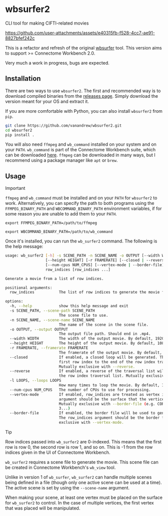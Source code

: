 # wbsurfer2
CLI tool for making CIFTI-related movies

https://github.com/user-attachments/assets/e40315fb-f528-4cc7-ae91-8827bfef242c

This is a refactor and refresh of the original [wbsurfer](https://gitlab.com/vanandrew/wbsurfer) tool.
This version aims to support >= Connectome Workbench 2.0.

Very much a work in progress, bugs are expected.

## Installation

There are two ways to use `wbsurfer2`. The first and recommended way is to
download compiled binaries from the [releases page](https://github.com/vanandrew/wbsurfer2/releases).
Simply download the version meant for your OS and extract it.

If you are more comfortable with Python, you can also install `wbsurfer2` from `pip`.

```bash
git clone https://github.com/vanandrew/wbsurfer2.git
cd wbsurfer2
pip install .
```

You will also need `ffmpeg` and `wb_command` installed on your system and on your `PATH`.
`wb_command` is part of the Connectome Workbench suite, which can be downloaded
[here](https://www.humanconnectome.org/software/get-connectome-workbench). `ffmpeg` can be downloaded in many ways,
but I recommend using a package manager like `apt` or `brew`.

## Usage

> [!IMPORTANT]  
> `ffmpeg` and `wb_command` must be installed and on your `PATH` for `wbsurfer2` to work.
> Alternatively, you can specify the path to both programs using the `FFMPEG_BINARY_PATH` and `WBCOMMAND_BINARY_PATH`
> environment variables, if for some reason you are unable to add them to your `PATH`.
>
> `export FFMPEG_BINARY_PATH=/path/to/ffmpeg`
> 
> `export WBCOMMAND_BINARY_PATH=/path/to/wb_command`

Once it's installed, you can run the `wb_surfer2` command. The following is the help message:

```bash
usage: wb_surfer2 [-h] -s SCENE_PATH -n SCENE_NAME -o OUTPUT [--width WIDTH]
                  [--height HEIGHT] [-r FRAMERATE] [--closed | --reverse] [-l LOOPS]
                  [--num-cpus NUM_CPUS] [--vertex-mode | --border-file]
                  row_indices [row_indices ...]

Generate a movie from a list of row indices.

positional arguments:
  row_indices           The list of row indices to generate the movie from.

options:
  -h, --help            show this help message and exit
  -s SCENE_PATH, --scene-path SCENE_PATH
                        The scene file to use.
  -n SCENE_NAME, --scene-name SCENE_NAME
                        The name of the scene in the scene file.
  -o OUTPUT, --output OUTPUT
                        The output file path. Should end in .mp4.
  --width WIDTH         The width of the output movie. By default, 1920 pixels.
  --height HEIGHT       The height of the output movie. By default, 1080 pixels.
  -r FRAMERATE, --framerate FRAMERATE
                        The framerate of the output movie. By default, 10 FPS.
  --closed              If enabled, a closed loop will be generated. This appends the
                        first row index to the end of the row index traversal list.
                        Mutually exclusive with --reverse.
  --reverse             If enabled, a reverse of the traversal list will be appended to
                        the row index traversal list. Mutually exclusive with --closed.
  -l LOOPS, --loops LOOPS
                        How many times to loop the movie. By default, 1 loop.
  --num-cpus NUM_CPUS   The number of CPUs to use for processing.
  --vertex-mode         If enabled, row_indices are treated as vertex indices. The first
                        argument should be the surface that the vertices are on.
                        Mutually exclusive with --border-file (e.g. CORTEX_LEFT 0 1 2
                        3...)
  --border-file         If enabled, the border file will be used to generate the movie.
                        The row_indices argument should be the border file. Mutually
                        exclusive with --vertex-mode.
  ```

> [!TIP]
> Row indices passed into `wb_surfer2` are 0-indexed. This means that the first row is row 0,
> the second row is row 1, and so on. This is -1 from the row indices given in the UI of Connectome Workbench.

`wb_surfer2` requires a scene file to generate the movie. This scene file can be created in Connectome Workbench's
`wb_view` tool.

Unlike in version 1 of `wb_surfer`, `wb_surfer2` can handle multiple scenes being defined in a file (though only one
active scene can be used at a time). The active scene is set by using the `--scene-name` argument.

When making your scene, at least one vertex must be placed on the surface for `wb_surfer2` to control. In the case of
multiple vertices, the first vertex that was placed will be manipulated. 
